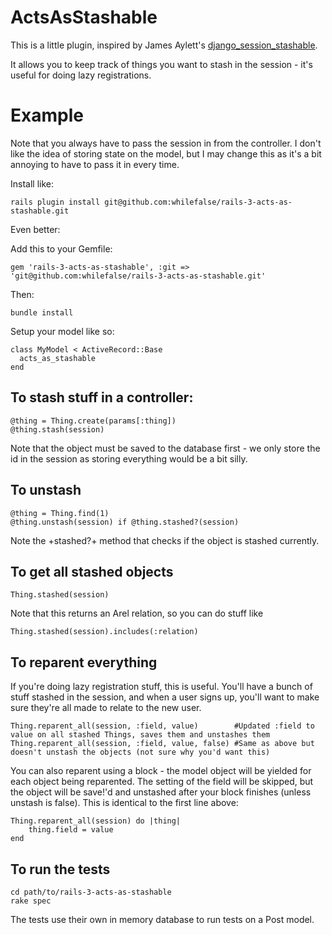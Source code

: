 ActsAsStashable
===============

This is a little plugin, inspired by James Aylett's [django_session_stashable](https://github.com/jaylett/django_session_stashable).

It allows you to keep track of things you want to stash in the session - it's useful for doing lazy registrations.

Example
=======
Note that you always have to pass the session in from the controller. I don't like the idea of storing state on the model, but I may change this as it's a bit annoying to have to pass it in every time.

Install like:

    rails plugin install git@github.com:whilefalse/rails-3-acts-as-stashable.git

Even better:

  Add this to your Gemfile:

    gem 'rails-3-acts-as-stashable', :git => 'git@github.com:whilefalse/rails-3-acts-as-stashable.git'

  Then:

    bundle install

Setup your model like so:

    class MyModel < ActiveRecord::Base
      acts_as_stashable
    end

To stash stuff in a controller:
----

    @thing = Thing.create(params[:thing])
    @thing.stash(session)

Note that the object must be saved to the database first - we only store the id in the session as storing everything would be a bit silly.

To unstash
----

    @thing = Thing.find(1)
    @thing.unstash(session) if @thing.stashed?(session)

Note the +stashed?+ method that checks if the object is stashed currently.

To get all stashed objects
---

    Thing.stashed(session)

Note that this returns an Arel relation, so you can do stuff like

    Thing.stashed(session).includes(:relation)

To reparent everything
---

If you're doing lazy registration stuff, this is useful. You'll have a bunch of stuff stashed in the session, and when a user signs up, you'll want to make sure they're all made to relate to the new user.

    Thing.reparent_all(session, :field, value)        #Updated :field to value on all stashed Things, saves them and unstashes them
    Thing.reparent_all(session, :field, value, false) #Same as above but doesn't unstash the objects (not sure why you'd want this)

You can also reparent using a block - the model object will be yielded for each object being reparented.
The setting of the field will be skipped, but the object will be save!'d and unstashed after your block finishes (unless unstash is false). This is identical to the first line above:

    Thing.reparent_all(session) do |thing|
        thing.field = value
    end


To run the tests
---
    cd path/to/rails-3-acts-as-stashable
    rake spec

The tests use their own in memory database to run tests on a Post model.
